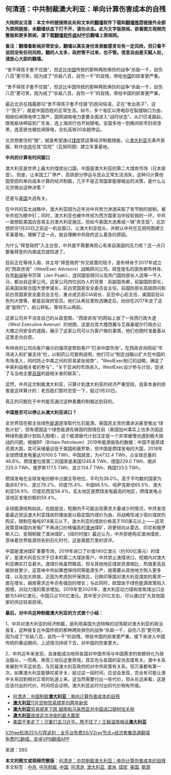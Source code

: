  <h2>何清涟：中共制裁澳大利亚：单向计算伤害成本的自残</h2> <p class="notice"><b>大陆网友注意：本文中的链接除此处和文末的<a href="https://github.com/bannedbook/fanqiang" >翻墙</a>软件下载和<a href="https://github.com/killgcd/justmysocks/blob/master/README.md">翻墙推荐</a>链接外全部为禁网链接，未翻墙状态下打不开，请勿点击。此为文字版禁闻，欲看图文视频完整版和更多禁闻，请下载<a href="https://github.com/bannedbook/fanqiang">翻墙软件或APP</a>后翻墙上禁闻网。</p><p>备注：翻墙看新闻非常安全，翻墙以真实身份发表敏感言论有一定风险，但只看不说则没有任何风险，翻的人太多，政府管不过来，也不管。信息自由是天赋人权，请放心大胆的翻墙。</b></p>  <div class="entry"> <p id="summary">“舍不得孩子套不住狼”，但这比<span class='wp_keywordlink_affiliate'><a href="https://www.bannedbook.org/" title="中国" target="_blank">中国</a></span>传统的那种两败俱伤的战争“杀敌一千，自伤八百”更可笑，因为成了“杀敌八百，自伤一千”的自残，带给<a href="https://www.bannedbook.org/bnews/tag/%E4%B8%AD%E5%9B%BD/" class="st_tag internal_tag" rel="tag" title="标签 中国 下的日志">中国</a>的损害更严重。</p> <p id="conimg">“舍不得孩子套不住狼”，但这比中国传统的那种两败俱伤的战争“杀敌一千，自伤八百”更可笑，因为成了“杀敌八百，自伤一千”的自残，带给中国的损害更严重。</p> <p>最近北京在践履那句“舍不得孩子套不住狼”的民间俗语，正在“舍出孩子”，这个“孩子”，就是中国百姓的正常生活。如今，多个省区以用电存在裂缝缺口为由，相继拉闸限电停工限产，国网湖南电力更要全面进入“战时状态”，从21日凌晨起，限电板块伸延到广东省，连上海闵行也开始限电。全国多地一到晚间街市封闭漆黑，连高铁也被拉闸限电，合杭高铁20余趟停运。</p> <p>北京想套住的“狼”，就是希望通过<a href="https://www.bannedbook.org/bnews/tag/%E7%85%A4%E7%82%AD/" class="st_tag internal_tag" rel="tag" title="标签 煤炭 下的日志">煤炭</a>禁运等经济制裁措施，让<a href="https://www.bannedbook.org/bnews/tag/%e6%be%b3%e5%a4%a7%e5%88%a9%e4%ba%9a/" class="st_tag internal_tag" rel="tag" title="标签 澳大利亚 下的日志">澳大利亚</a>无条件臣服，默许<a href="https://www.bannedbook.org/bnews/tag/%e4%b8%ad%e5%85%b1/" class="st_tag internal_tag" rel="tag" title="标签 中共 下的日志">中共</a>在其“后院”（瓦努阿图）建立军事基地。</p> <p><strong>中共的计算有时间窗口</strong></p>  <p>澳大利亚是世界上最大的煤炭出口国，中国是澳大利亚的第二大煤炭市场（日本居首）。但是，让本国工厂停产、高铁部分停运与民众正常生活消失，这种只计算他国受损的单向成本计算的经济制裁，几乎不是正常国家能够做出的决策，是什么让北京做出这种决策？</p> <p>还是与<a href="https://www.bannedbook.org/bnews/tag/%e7%be%8e%e5%9b%bd/" class="st_tag internal_tag" rel="tag" title="标签 美国 下的日志">美国</a>大选有关。</p> <p>在中共的亚太战略中，澳大利亚因为近年对中共势力渗透采取了有节制的抵制，被中共视为眼中钉；同时，澳大利亚也被中共视为西方国家当中较软弱的一环，中共一直想趁美国白宫易主对澳大利亚施压。但如今美国大选煮成一锅“夹生饭”，北京想抓住1月20日之前这一机会窗口，让澳大利亚低头，并默认中共在瓦努阿图建立军事基地。理解了这一点，就会理解中共政府这么着急的原因。</p> <p>为什么“拜登政府”入主白宫，中共就不需要再担心有来自美国的压力呢？这一点只要看拜登的内阁成员就知道了。</p> <p>目前正在等待入阁、并主导“拜登政府”外交政策的班子，是布林肯于2017年成立的“西政咨询”（WestExec Advisors）战略顾问公司。拜登提名的国务卿布林肯、白宫<span class='wp_keywordlink_affiliate'><a href="https://www.bannedbook.org/" title="新闻">新闻</a></span>秘书莎琪（Jen Psaki），连同国安顾问以及热门国防部长人选等一干人马，都出自这家公司。这家公司四位创办人的背景：前副国务卿，前副国防部长，前美国驻联合国大使参谋长，前白宫国家安全委员会主任，前国防部长高级顾问和前白宫国家安全委员会主任，重点成员前CIA局长、反恐中心前主任、美国前驻以色列大使等，都是前政府官员。他们从希拉里败选确定后，纷纷在2017年走了这道“旋转门”，由公转私，等待东山再起。</p>  <p>这家公司并不讳言自己的从政意图，“西政咨询”的网站上放了一张西行政大道（West Executive Avenue）的地图，这是白宫大楼西翼与艾森豪威尔行政办公大楼之间安全的道路，展示了这家公司可以为客户做的事情，他们也随时准备着从这里走向白宫。</p> <p>布林肯的公司向客户展示的强项是帮助客户“打进中国市场”。在西政咨询网站“市场进入和扩展支持”栏，以制药公司案例说明，他们可以“制定战略以扩大在中国的市场准入，同时防止中美之间的贸易紧张局势”，“WestExec制订的战略，确定了中美利益相关者的参与”，“关于亚洲的市场进入，WestExec设计参与计划，促进了与当地主要<span class='wp_keywordlink_affiliate'><a href="https://www.bannedbook.org/bnews/ccpdope/" title="中共高层内幕" target="_blank">高层</a></span>利益相关者的联系”。</p> <p>显然，中共这次制裁澳大利亚，只算计到澳大利亚的经济严重受损，自家本身的损害是这样算计的：老百姓们暂时忍受一下，挺过1月20日。</p> <p>真正的问题在于中共能否通过这种愚蠢的制裁达到目的。</p> <p><strong>中国是否可以停止从澳大利亚进口？</strong></p>  <p>全世界现在都主张绿色<a href="https://www.bannedbook.org/bnews/tag/%E8%83%BD%E6%BA%90/" class="st_tag internal_tag" rel="tag" title="标签 能源 下的日志">能源</a>逐渐取代化石能源，美国民主党的激进派甚至推出“绿色计划”，但有德国这个绿色能源先锋国的困境在前（美国加州事实上也多次因这种绿色能源计划陷入困境），这个能源替代计划注定是一个非常缓慢也遇到极大挑战的问题。根据BP（Britain Petroleum）2019年能源报告的数据：中国不是原煤资源大国，其可采储量远低于美国和俄罗斯，但中国是燃煤发电的大国，2018年全球燃煤发电量达10100.5 TWh，中国居首，为4732.4 TWh，占全球总量的46.8%。燃煤量位居第二的国家是美国1245.8 TWh、德国229.0 TWh、南非225.0 TWh、俄罗斯177.5 TWh、波兰134.7 TWh、韩国133.5 TWh。</p> <p>燃煤发电在全球发电份额中占据主导地位，平均为38.0%。高于平均数的国家为南非87.9%、波兰79.2%、印度75.4%、中国66.5%、哈萨克斯坦65.5%、澳大利亚59.9%、印度尼西亚58.4%。亚太地区是燃煤发电最高的地区，燃煤发电占该地区发电份额的59.4%。</p> <p>全球能源结构如此，也就是说，短期内不可能出现需求大量减少的情况，中共发改委最近禁运澳大利亚煤炭的理由是以稳定国内煤价为由，将战略性减少高价煤炭的购买，限制在每吨97.8美元以下，澳大利亚的煤炭价格高于100美元以上——这项政策意味国内发电厂不再进口价格偏高的<a href="https://www.bannedbook.org/bnews/tag/%e6%be%b3%e6%b4%b2/" class="st_tag internal_tag" rel="tag" title="标签 澳洲 下的日志">澳洲</a>煤矿，将更倾向从蒙古、印尼和俄罗斯入口，变相制裁了澳洲煤矿。《纽约时报》最近认为，中共拒绝购买澳洲煤炭，意味着世界能源将告别石化时代，这是离题万里的谬评。</p> <p>中国是澳洲煤矿重要市场，2019年进口了价值140亿澳元（约100亿美元）的煤矿，是澳大利亚仅次于日本的第二大煤炭客户。中共禁止澳煤进口，短期内对澳大利亚确实打击甚大。澳煤价格虽然略高，但与其他地区煤炭资源相比，热值更高且碳排放更少，这意味中共如果想保持同等能源生产，就需要从其他地方购入更多煤，以及加大排放。正因为考虑到环保效应，日韩印等国对澳大利亚煤炭的需求一直在增长，越南需求近年亦有强劲的增长；与此同时，欧盟由于绿色能源政策陷入困境，对动力煤的需求增加。2019年至2020年，澳大利亚动力煤和炼焦煤出口总额为546亿澳元，中国只占100亿澳元。其中至少20亿左右，可以通过扩大其他国家的供应轻易获得。</p> <p><strong>最后，对中共</strong><strong>这种制裁澳大利亚的方式做个小结：</strong></p>  <p>1、中共对澳大利亚的经济制裁，是利用美国大选特殊的动荡期对澳大利亚的政治报复，这种报复比中国传统的那种两败俱伤的战争“杀敌一千，自伤八百”更可笑，因为成了“杀敌八百，自伤一千”的自残，带给中国的损害更严重。接下来进入中国传统的春运期间，上述情况持续下去，对中国的伤害更大。</p> <p>2、中共近年来发现，自身能成功地将各国对中国市场与中国需求的依赖转化为政治服从，一而再、再而三地玩这套把戏，其实也与各国的妥协态度有关。澳中关系发展到今天这状态，与历届澳大利亚政府的对中共政策有关系。但万事都有第一次，如果澳大利亚能够咬紧牙关，挺过这一段时间，应该会发现，完全有可能让澳中关系回到相对正常的轨道上来。这当然需要付出一些代价，但从长远来看，这是应该付出的代价。时间将会证明，澳大利亚此时付出的代价物有所值。</p> <ul class='op-related-articles' title='相关阅读'> <li><a href='https://www.bannedbook.org/bnews/ssgc/20201224/1454047.html' target='_blank'>何清涟：中国制裁<b>澳大利亚</b>：单向计算伤害成本的自残</a></li> <li><a href='https://www.bannedbook.org/bnews/baitai/20201224/1454012.html' target='_blank'><b>澳大利亚</b>11月货物贸易顺差创两年新低</a></li> <li><a href='https://www.bannedbook.org/bnews/headline/20201224/1453863.html' target='_blank'><b>澳大利亚</b>贸易顺差下跌 越南和马来西亚对中国进口钢材加关税</a></li> <li><a href='https://www.bannedbook.org/bnews/comments/20201223/1453222.html' target='_blank'><b>澳大利亚</b>或成这次冲突的最大赢家</a></li> <li><a href='https://www.bannedbook.org/bnews/taiwannews/20201222/1453013.html' target='_blank'>美国干爹走了！沉重打击习近平。熬不住了！王毅温情喊话<b>澳大利亚</b></a></li> </ul> <p class="texttj"> <a href="https://github.com/bannedbook/fanqiang/wiki/V2ray%E6%9C%BA%E5%9C%BA" target="_blank">V2free机场25%引荐返利：全平台免费SS/V2ray节点+经济套餐高速翻墙</a><br/> <a href="https://github.com/bannedbook/fanqiang/wiki/%E7%A6%81%E9%97%BB%E7%BD%91%E5%AE%89%E5%8D%93%E7%BF%BB%E5%A2%99%E6%96%B0%E9%97%BBAPP" target="_blank">免费PC翻墙、安卓VPN翻墙APP</a></p><p> 来源：SBS </p><a name='sharetosocial'></a>       <div><b>本文的图文或视频完整版</b>：<a href='https://www.bannedbook.org/bnews/topimagenews/20201224/1454092.html'>何清涟：中共制裁澳大利亚：单向计算伤害成本的自残</a></div>  </div><!--END ENTRY--> <div class="postfooter"> <div>本文标签：<a href="https://www.bannedbook.org/bnews/tag/%e4%b8%ad%e5%85%b1/" rel="tag">中共</a>, <a href="https://www.bannedbook.org/bnews/tag/%E4%B8%AD%E5%85%B1%E5%88%B6%E8%A3%81/" rel="tag">中共制裁</a>, <a href="https://www.bannedbook.org/bnews/tag/%E4%B8%AD%E5%9B%BD/" rel="tag">中国</a>, <a href="https://www.bannedbook.org/bnews/tag/%e4%bd%95%e6%b8%85%e6%b6%9f/" rel="tag">何清涟</a>, <a href="https://www.bannedbook.org/bnews/tag/%e6%be%b3%e5%a4%a7%e5%88%a9%e4%ba%9a/" rel="tag">澳大利亚</a>, <a href="https://www.bannedbook.org/bnews/tag/%e6%be%b3%e6%b4%b2/" rel="tag">澳洲</a>, <a href="https://www.bannedbook.org/bnews/tag/%E7%85%A4%E7%82%AD/" rel="tag">煤炭</a>, <a href="https://www.bannedbook.org/bnews/tag/%e7%be%8e%e5%9b%bd/" rel="tag">美国</a>, <a href="https://www.bannedbook.org/bnews/tag/%E8%83%BD%E6%BA%90/" rel="tag">能源</a></div>  </div><!--END POSTFOOTER--> 